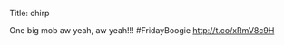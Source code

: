Title: chirp

One big mob aw yeah, aw yeah!!! #FridayBoogie <a href="http://t.co/xRmV8c9H">http://t.co/xRmV8c9H</a>
